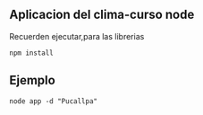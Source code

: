 ## Aplicacion del clima-curso node


Recuerden ejecutar,para las librerias

```
npm install
```

## Ejemplo

```
node app -d "Pucallpa"
```
